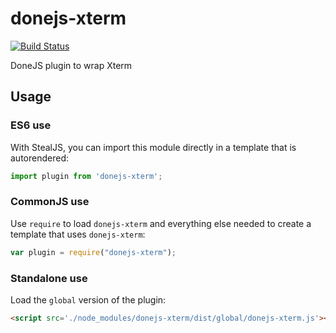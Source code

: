 # donejs-xterm

[![Build Status](https://travis-ci.org/imaustink/donejs-xterm.png?branch=master)](https://travis-ci.org/imaustink/donejs-xterm)

DoneJS plugin to wrap Xterm

## Usage

### ES6 use

With StealJS, you can import this module directly in a template that is autorendered:

```js
import plugin from 'donejs-xterm';
```

### CommonJS use

Use `require` to load `donejs-xterm` and everything else
needed to create a template that uses `donejs-xterm`:

```js
var plugin = require("donejs-xterm");
```

### Standalone use

Load the `global` version of the plugin:

```html
<script src='./node_modules/donejs-xterm/dist/global/donejs-xterm.js'></script>
```
